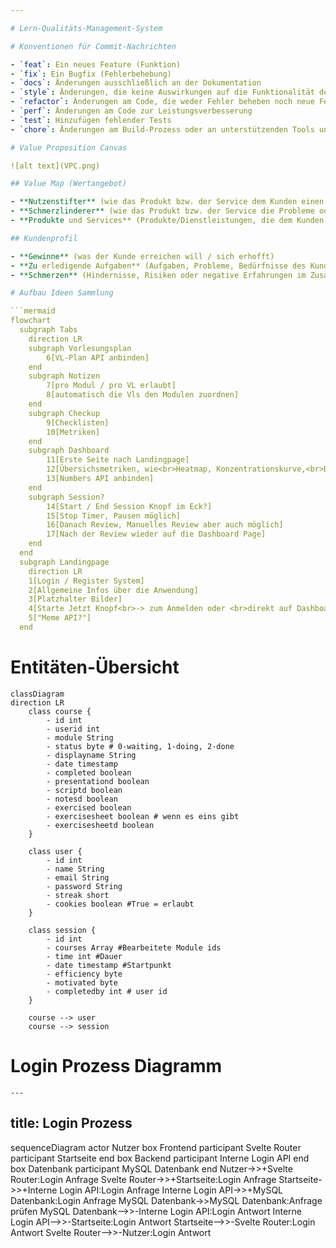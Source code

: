 ```yaml
---

# Lern-Qualitäts-Management-System

# Konventionen für Commit-Nachrichten

- `feat`: Ein neues Feature (Funktion)
- `fix`: Ein Bugfix (Fehlerbehebung)
- `docs`: Änderungen ausschließlich an der Dokumentation
- `style`: Änderungen, die keine Auswirkungen auf die Funktionalität des Codes haben (z. B. Leerzeichen, Formatierung, fehlende Semikola usw.)
- `refactor`: Änderungen am Code, die weder Fehler beheben noch neue Features hinzufügen
- `perf`: Änderungen am Code zur Leistungsverbesserung
- `test`: Hinzufügen fehlender Tests
- `chore`: Änderungen am Build-Prozess oder an unterstützenden Tools und Bibliotheken (z. B. zur Dokumentationserstellung)

# Value Proposition Canvas

![alt text](VPC.png)

## Value Map (Wertangebot)

- **Nutzenstifter** (wie das Produkt bzw. der Service dem Kunden einen Mehrwert bietet)
- **Schmerzlinderer** (wie das Produkt bzw. der Service die Probleme oder Schmerzen des Kunden lindert)
- **Produkte und Services** (Produkte/Dienstleistungen, die dem Kunden helfen, seine Aufgaben zu erledigen)

## Kundenprofil

- **Gewinne** (was der Kunde erreichen will / sich erhofft)
- **Zu erledigende Aufgaben** (Aufgaben, Probleme, Bedürfnisse des Kunden)
- **Schmerzen** (Hindernisse, Risiken oder negative Erfahrungen im Zusammenhang mit den Aufgaben)

# Aufbau Ideen Sammlung

```mermaid
flowchart 
  subgraph Tabs
    direction LR
    subgraph Vorlesungsplan
        6[VL-Plan API anbinden]
    end
    subgraph Notizen
        7[pro Modul / pro VL erlaubt]
        8[automatisch die Vls den Modulen zuordnen]
    end
    subgraph Checkup
        9[Checklisten]
        10[Metriken]
    end
    subgraph Dashboard
        11[Erste Seite nach Landingpage]
        12[Übersichsmetriken, wie<br>Heatmap, Konzentrationskurve,<br>Balkendiagramm für h, Kuchendiagramm für Progress]
        13[Numbers API anbinden]
    end 
    subgraph Session?
        14[Start / End Session Knopf im Eck?]
        15[Stop Timer, Pausen möglich]
        16[Danach Review, Manuelles Review aber auch möglich]
        17[Nach der Review wieder auf die Dashboard Page]
    end
  end
  subgraph Landingpage
    direction LR
    1[Login / Register System]
    2[Allgemeine Infos über die Anwendung]
    3[Platzhalter Bilder]
    4[Starte Jetzt Knopf<br>-> zum Anmelden oder <br>direkt auf Dashboard]
    5["Meme API?"]
  end
```

# Entitäten-Übersicht

```mermaid
classDiagram
direction LR
    class course {
	    - id int
	    - userid int
	    - module String
	    - status byte # 0-waiting, 1-doing, 2-done
	    - displayname String
	    - date timestamp
	    - completed boolean
        - presentationd boolean
        - scriptd boolean
        - notesd boolean
        - exercised boolean
        - exercisesheet boolean # wenn es eins gibt
        - exercisesheetd boolean
    }

    class user {
	    - id int
	    - name String
	    - email String
	    - password String
	    - streak short
        - cookies boolean #True = erlaubt
    }

    class session {
	    - id int
	    - courses Array #Bearbeitete Module ids
	    - time int #Dauer
	    - date timestamp #Startpunkt
	    - efficiency byte
	    - motivated byte
	    - completedby int # user id
    }

    course --> user
    course --> session
```

# Login Prozess Diagramm
```mermaid
---
```

title: Login Prozess
---


sequenceDiagram
    actor Nutzer
    box Frontend
    participant Svelte Router
    participant Startseite
    end
    box Backend
    participant Interne Login API
    end
    box Datenbank
    participant MySQL Datenbank
    end
    Nutzer->>+Svelte Router:Login Anfrage
    Svelte Router->>+Startseite:Login Anfrage
    Startseite->>+Interne Login API:Login Anfrage
    Interne Login API->>+MySQL Datenbank:Login Anfrage
    MySQL Datenbank->>MySQL Datenbank:Anfrage prüfen
    MySQL Datenbank-->>-Interne Login API:Login Antwort
    Interne Login API-->>-Startseite:Login Antwort
    Startseite-->>-Svelte Router:Login Antwort
    Svelte Router-->>-Nutzer:Login Antwort
```
